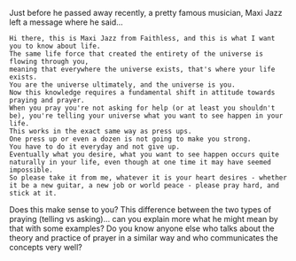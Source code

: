 Just before he passed away recently, a pretty famous musician, Maxi Jazz left a message where he said...
```
Hi there, this is Maxi Jazz from Faithless, and this is what I want you to know about life.
The same life force that created the entirety of the universe is flowing through you, 
meaning that everywhere the universe exists, that's where your life exists.
You are the universe ultimately, and the universe is you.
Now this knowledge requires a fundamental shift in attitude towards praying and prayer.
When you pray you're not asking for help (or at least you shouldn't be), you're telling your universe what you want to see happen in your life.
This works in the exact same way as press ups.
One press up or even a dozen is not going to make you strong.
You have to do it everyday and not give up.
Eventually what you desire, what you want to see happen occurs quite naturally in your life, even though at one time it may have seemed impossible.
So please take it from me, whatever it is your heart desires - whether it be a new guitar, a new job or world peace - please pray hard, and stick at it.
```
Does this make sense to you?
This difference between the two types of praying (telling vs asking)... can you explain more what he might mean by that with some examples?
Do you know anyone else who talks about the theory and practice of prayer in a similar way and who communicates the concepts very well?
